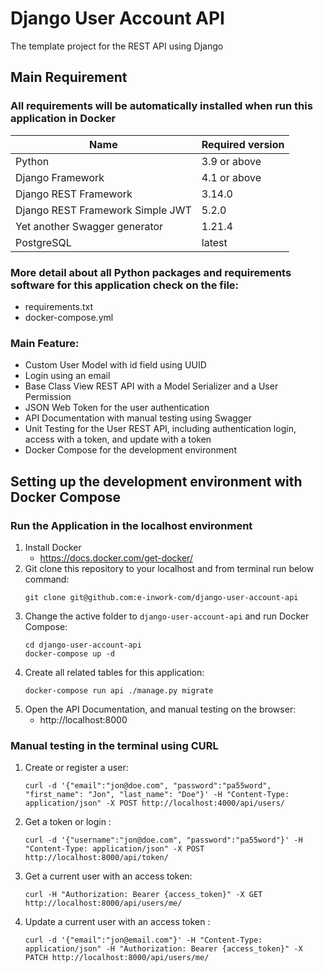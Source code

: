 # Django User Account API
The template project for the REST API using Django

## Main Requirement
### All requirements will be automatically installed when run this application in Docker
| Name                              | Required version                                                                                                   | 
| --------------------------------- | ------------------------------------------------------------------------------------------------------------------ |
| Python                            | 3.9 or above                                                                                                              |  
| Django Framework                  | 4.1 or above                                                                                                             |
| Django REST Framework             | 3.14.0                                                                                                             |
| Django REST Framework Simple JWT  | 5.2.0                                                                                                             |
| Yet another Swagger generator     | 1.21.4                                                                                                             |
| PostgreSQL                        | latest                                                                                                             |  

### More detail about all Python packages and requirements software for this application check on the file:
   - requirements.txt
   - docker-compose.yml

### Main Feature:
   - Custom User Model with id field using UUID
   - Login using an email
   - Base Class View REST API with a Model Serializer and a User Permission
   - JSON Web Token for the user authentication
   - API Documentation with manual testing using Swagger
   - Unit Testing for the User REST API, including authentication login, access with a token, and update with a token 
   - Docker Compose for the development environment

## Setting up the development environment with Docker Compose
### Run the Application in the localhost environment
1. Install Docker
   - https://docs.docker.com/get-docker/
2. Git clone this repository to your localhost and from terminal run below command:
   ```
   git clone git@github.com:e-inwork-com/django-user-account-api
   ```
3. Change the active folder to `django-user-account-api` and run Docker Compose:
   ```
   cd django-user-account-api
   docker-compose up -d
   ```
4. Create all related tables for this application:
   ```
   docker-compose run api ./manage.py migrate
   ```
5. Open the API Documentation, and manual testing on the browser:
   - http://localhost:8000

### Manual testing in the terminal using CURL
1. Create or register a user:
   ```
   curl -d '{"email":"jon@doe.com", "password":"pa55word", "first_name": "Jon", "last_name": "Doe"}' -H "Content-Type: application/json" -X POST http://localhost:4000/api/users/
   ```
2. Get a token or login :
   ```
   curl -d '{"username":"jon@doe.com", "password":"pa55word"}' -H "Content-Type: application/json" -X POST http://localhost:8000/api/token/
   ```
3. Get a current user with an access token:
   ```
   curl -H "Authorization: Bearer {access_token}" -X GET http://localhost:8000/api/users/me/
   ```
4. Update a current user with an access token :
   ```
   curl -d '{"email":"jon@email.com"}' -H "Content-Type: application/json" -H "Authorization: Bearer {access_token}" -X PATCH http://localhost:8000/api/users/me/
   ```
